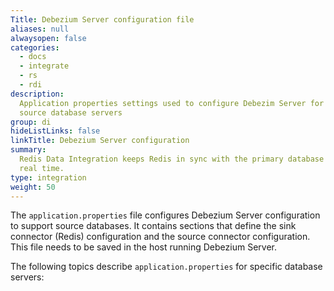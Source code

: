 ```yaml
---
Title: Debezium Server configuration file
aliases: null
alwaysopen: false
categories:
  - docs
  - integrate
  - rs
  - rdi
description:
  Application properties settings used to configure Debezim Server for
  source database servers
group: di
hideListLinks: false
linkTitle: Debezium Server configuration
summary:
  Redis Data Integration keeps Redis in sync with the primary database in near
  real time.
type: integration
weight: 50
---
```


The `application.properties` file configures Debezium Server configuration to support source databases. It contains sections that define the sink connector (Redis) configuration and the source connector configuration.
This file needs to be saved in the host running Debezium Server.

The following topics describe `application.properties` for specific database servers:
